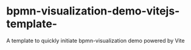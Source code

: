 # bpmn-visualization-demo-vitejs-template-
A template to quickly initiate bpmn-visualization demo powered by Vite
